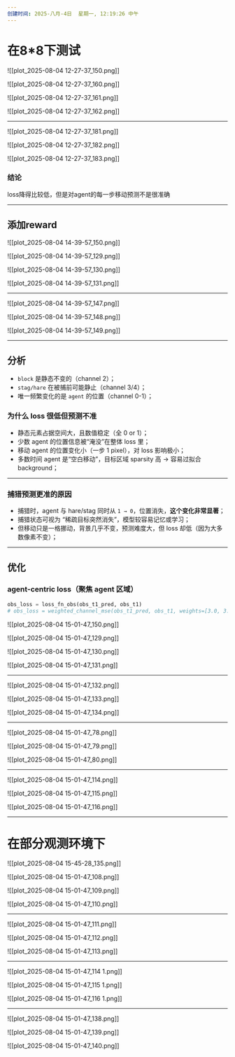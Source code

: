 ```yaml
---
创建时间: 2025-八月-4日  星期一, 12:19:26 中午
---
```


# 在8\*8下测试

![[plot_2025-08-04 12-27-37_150.png]]



![[plot_2025-08-04 12-27-37_160.png]]

![[plot_2025-08-04 12-27-37_161.png]]

![[plot_2025-08-04 12-27-37_162.png]]


---


![[plot_2025-08-04 12-27-37_181.png]]

![[plot_2025-08-04 12-27-37_182.png]]

![[plot_2025-08-04 12-27-37_183.png]]


### 结论
loss降得比较低，但是对agent的每一步移动预测不是很准确


---
## 添加reward

![[plot_2025-08-04 14-39-57_150.png]]



![[plot_2025-08-04 14-39-57_129.png]]

![[plot_2025-08-04 14-39-57_130.png]]

![[plot_2025-08-04 14-39-57_131.png]]

---




![[plot_2025-08-04 14-39-57_147.png]]

![[plot_2025-08-04 14-39-57_148.png]]

![[plot_2025-08-04 14-39-57_149.png]]

---


## 分析


* `block` 是静态不变的（channel 2）；
* `stag/hare` 在被捕前可能静止（channel 3/4）；
* 唯一频繁变化的是 `agent` 的位置（channel 0-1）；

### 为什么 loss 很低但预测不准

* 静态元素占据空间大，且数值稳定（全 0 or 1）；
* 少数 agent 的位置信息被“淹没”在整体 loss 里；
* 移动 agent 的位置变化小（一步 1 pixel），对 loss 影响极小；
* 多数时间 agent 是“空白移动”，目标区域 sparsity 高 → 容易过拟合 background；

---

### 捕猎预测更准的原因

* 捕猎时，agent 与 hare/stag 同时从 `1 → 0`，位置消失，**这个变化非常显著**；
* 捕猎状态可视为 “稀疏目标突然消失”，模型较容易记忆或学习；
* 但移动只是一格挪动，背景几乎不变，预测难度大，但 loss 却低（因为大多数像素不变）；


---

## 优化

###  **agent-centric loss（聚焦 agent 区域）**

```python
obs_loss = loss_fn_obs(obs_t1_pred, obs_t1)
# obs_loss = weighted_channel_mse(obs_t1_pred, obs_t1, weights=[3.0, 3.0, 1.0, 1.0, 1.0])
```

![[plot_2025-08-04 15-01-47_150.png]]






![[plot_2025-08-04 15-01-47_129.png]]

![[plot_2025-08-04 15-01-47_130.png]]

![[plot_2025-08-04 15-01-47_131.png]]


---





![[plot_2025-08-04 15-01-47_132.png]]

![[plot_2025-08-04 15-01-47_133.png]]

![[plot_2025-08-04 15-01-47_134.png]]

---




![[plot_2025-08-04 15-01-47_78.png]]

![[plot_2025-08-04 15-01-47_79.png]]

![[plot_2025-08-04 15-01-47_80.png]]


---




![[plot_2025-08-04 15-01-47_114.png]]

![[plot_2025-08-04 15-01-47_115.png]]


![[plot_2025-08-04 15-01-47_116.png]]


---


# 在部分观测环境下

![[plot_2025-08-04 15-45-28_135.png]]





![[plot_2025-08-04 15-01-47_108.png]]

![[plot_2025-08-04 15-01-47_109.png]]

![[plot_2025-08-04 15-01-47_110.png]]

---





![[plot_2025-08-04 15-01-47_111.png]]

![[plot_2025-08-04 15-01-47_112.png]]

![[plot_2025-08-04 15-01-47_113.png]]

---




![[plot_2025-08-04 15-01-47_114 1.png]]

![[plot_2025-08-04 15-01-47_115 1.png]]

![[plot_2025-08-04 15-01-47_116 1.png]]

---




![[plot_2025-08-04 15-01-47_138.png]]

![[plot_2025-08-04 15-01-47_139.png]]

![[plot_2025-08-04 15-01-47_140.png]]